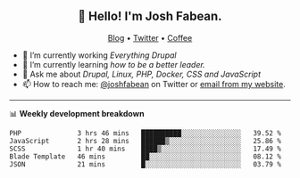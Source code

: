 <h2 align="center">👋 Hello! I'm Josh Fabean.</h2>
<p align="center">
  <a href="https://joshfabean.com">Blog</a> •
  <a href="https://twitter.com/fabean">Twitter</a> •
  <a href="https://www.buymeacoffee.com/LSxne6Yr4">Coffee</a>
</p>

- 🔭 I’m currently working *Everything Drupal*
- 🌱 I’m currently learning *how to be a better leader.*
- 💬 Ask me about *Drupal, Linux, PHP, Docker, CSS and JavaScript*
- 📫 How to reach me: [@joshfabean](https://twitter.com/joshfabean) on Twitter or [email from my website](https://joshfabean.com).

-------

📊 **Weekly development breakdown**
<!--START_SECTION:waka-->
```text
PHP              3 hrs 46 mins   ██████████░░░░░░░░░░░░░░░   39.52 % 
JavaScript       2 hrs 28 mins   ██████▒░░░░░░░░░░░░░░░░░░   25.86 % 
SCSS             1 hr 40 mins    ████▒░░░░░░░░░░░░░░░░░░░░   17.49 % 
Blade Template   46 mins         ██░░░░░░░░░░░░░░░░░░░░░░░   08.12 % 
JSON             21 mins         █░░░░░░░░░░░░░░░░░░░░░░░░   03.79 % 
```
<!--END_SECTION:waka-->

<!--
**fabean/fabean** is a ✨ _special_ ✨ repository because its `README.md` (this file) appears on your GitHub profile.

Here are some ideas to get you started:

- 🔭 I’m currently working on ...
- 🌱 I’m currently learning ...
- 👯 I’m looking to collaborate on ...
- 🤔 I’m looking for help with ...
- 💬 Ask me about ...
- 📫 How to reach me: ...
- 😄 Pronouns: ...
- ⚡ Fun fact: ...
-->
